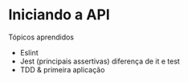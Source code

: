 # Iniciando a API

Tópicos aprendidos
- Eslint
- Jest (principais assertivas) diferença de it e test
- TDD & primeira aplicação